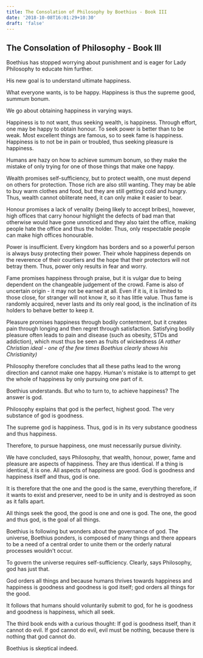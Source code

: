 ```yaml
---
title: The Consolation of Philosophy by Boethius - Book III
date: '2018-10-08T16:01:29+10:30'
draft: 'false'
---
```

## The Consolation of Philosophy - Book III

Boethius has stopped worrying about punishment and is eager for Lady Philosophy to educate him further.

His new goal is to understand ultimate happiness.

What everyone wants, is to be happy. Happiness is thus the supreme good, summum bonum.

We go about obtaining happiness in varying ways. 

Happiness is to not want, thus seeking wealth, is happiness. Through effort, one may be happy to obtain honour. To seek power is better than to be weak. Most excellent things are famous, so to seek fame is happiness. Happiness is to not be in pain or troubled, thus seeking pleasure is happiness.

Humans are hazy on how to achieve summum bonum, so they make the mistake of only trying for one of those things that make one happy. 

Wealth promises self-sufficiency, but to protect wealth, one must depend on others for protection. Those rich are also still wanting. They may be able to buy warm clothes and food, but they are still getting cold and hungry. Thus, wealth cannot obliterate need, it can only make it easier to bear.

Honour promises a lack of venality (being likely to accept bribes), however, high offices that carry honour highlight the defects of bad man that otherwise would have gone unnoticed and they also taint the office, making people hate the office and thus the holder. Thus, only respectable people can make high offices honourable.

Power is insufficient. Every kingdom has borders and so a powerful person is always busy protecting their power. Their whole happiness depends on the reverence of their courtiers and the hope that their protectors will not betray them. Thus, power only results in fear and worry.

Fame promises happiness through praise, but it is vulgar due to being dependent on the changeable judgement of the crowd. Fame is also of uncertain origin - it may not be earned at all. Even if it is, it is limited to those close, for stranger will not know it, so it has little value. Thus fame is randomly acquired, never lasts and its only real good, is the inclination of its holders to behave better to keep it.

Pleasure promises happiness through bodily contentment, but it creates pain through longing and then regret through satisfaction. Satisfying bodily pleasure often leads to pain and disease (such as obesity, STDs and addiction), which must thus be seen as fruits of wickedness _(A rather Christian ideal - one of the few times Boethius clearly shows his Christianity)_

Philosophy therefore concludes that all these paths lead to the wrong direction and cannot make one happy. Human's mistake is to attempt to get the whole of happiness by only pursuing one part of it.

Boethius understands. But who to turn to, to achieve happiness? The answer is god.

Philosophy explains that god is the perfect, highest good. The very substance of god is goodness.

The supreme god is happiness. Thus, god is in its very substance goodness and thus happiness.

Therefore, to pursue happiness, one must necessarily pursue divinity.

We have concluded, says Philosophy, that wealth, honour, power, fame and pleasure are aspects of happiness. They are thus identical. If a thing is identical, it is one. All aspects of happiness are good. God is goodness and happiness itself and thus, god is one.

It is therefore that the one and the good is the same, everything therefore, if it wants to exist and preserver, need to be in unity and is destroyed as soon as it falls apart.

All things seek the good, the good is one and one is god. The one, the good and thus god, is the goal of all things.

Boethius is following but wonders about the governance of god. The universe, Boethius ponders, is composed of many things and there appears to be a need of a central order to unite them or the orderly natural processes wouldn't occur.

To govern the universe requires self-sufficiency. Clearly, says Philosophy, god has just that.

God orders all things and because humans thrives towards happiness and happiness is goodness and goodness is god itself; god orders all things for the good.

It follows that humans should voluntarily submit to god, for he is goodness and goodness is happiness, which all seek.

The third book ends with a curious thought: If god is goodness itself, than it cannot do evil. If god cannot do evil, evil must be nothing, because there is nothing that god cannot do.

Boethius is skeptical indeed.
